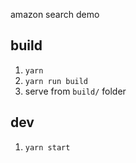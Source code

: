 amazon search demo

## build
1. `yarn`
2. `yarn run build`
3. serve from `build/` folder

## dev
1. `yarn start`
